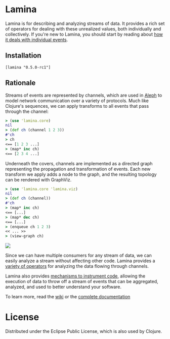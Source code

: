 # Lamina

Lamina is for describing and analyzing streams of data.  It provides a rich set of operators for dealing with these unrealized values, both individually and collectively.  If you're new to Lamina, you should start by reading about [how it deals with individual events](https://github.com/ztellman/lamina/wiki/Introduction).

## Installation

    [lamina "0.5.0-rc1"]
    
## Rationale

Streams of events are represented by channels, which are used in [Aleph](https://github.com/ztellman/aleph) to model network communication over a variety of protocols.  Much like Clojure's sequences, we can apply transforms to all events that pass through the channel:

```clj
> (use 'lamina.core)
nil
> (def ch (channel 1 2 3))
#'ch
> ch 
<== [1 2 3 ...]
> (map* inc ch)
<== [2 3 4 ...]
```

Underneath the covers, channels are implemented as a directed graph representing the propagation and transformation of events.  Each new transform we apply adds a node to the graph, and the resulting topology can be rendered with GraphViz.

```clj
> (use 'lamina.core 'lamina.viz)
nil
> (def ch (channel))
#'ch
> (map* inc ch)
<== [...]
> (map* dec ch)
<== [...]
> (enqueue ch 1 2 3)
<< ... >>
> (view-graph ch)
```

![](https://github.com/ztellman/lamina/wiki/images/readme-1.png)

Since we can have multiple consumers for any stream of data, we can easily analyze a stream without affecting other code.  Lamina provides a [variety of operators](http://ztellman.github.com/lamina/lamina.stats.html) for analyzing the data flowing through channels.

Lamina also provides [mechanisms to instrument code](http://ztellman.github.com/lamina/lamina.stats.html), allowing the execution of data to throw off a stream of events that can be aggregated, analyzed, and used to better understand your software.

To learn more, read the [wiki](https://github.com/ztellman/lamina/wiki/Introduction) or the [complete documentation](http://ztellman.github.com/lamina/)

# License

Distributed under the Eclipse Public License, which is also used by Clojure.

